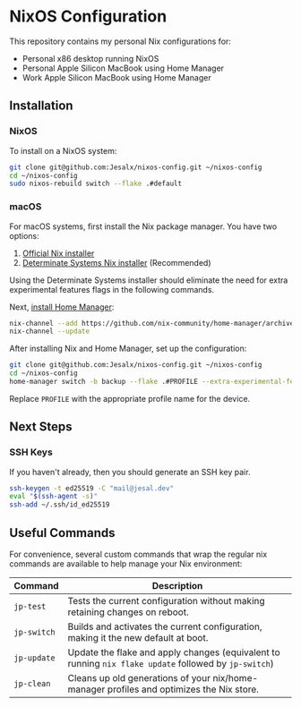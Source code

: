 # NixOS Configuration

This repository contains my personal Nix configurations for:

- Personal x86 desktop running NixOS
- Personal Apple Silicon MacBook using Home Manager
- Work Apple Silicon MacBook using Home Manager

## Installation

### NixOS

To install on a NixOS system:

```bash
git clone git@github.com:Jesalx/nixos-config.git ~/nixos-config
cd ~/nixos-config
sudo nixos-rebuild switch --flake .#default
```

### macOS

For macOS systems, first install the Nix package manager. You have two options:

1. [Official Nix installer](https://nixos.org/download/#download-nixos)
2. [Determinate Systems Nix installer](https://github.com/DeterminateSystems/nix-installer) (Recommended)

Using the Determinate Systems installer should eliminate the need for extra experimental features flags in the following commands.

Next, [install Home Manager](https://nix-community.github.io/home-manager/index.xhtml#sec-install-standalone):

```bash
nix-channel --add https://github.com/nix-community/home-manager/archive/master.tar.gz home-manager
nix-channel --update
```

After installing Nix and Home Manager, set up the configuration:

```bash
git clone git@github.com:Jesalx/nixos-config.git ~/nixos-config
cd ~/nixos-config
home-manager switch -b backup --flake .#PROFILE --extra-experimental-features nix-command --extra-experimental-features flakes
```

Replace `PROFILE` with the appropriate profile name for the device.

## Next Steps

### SSH Keys

If you haven't already, then you should generate an SSH key pair.

```bash
ssh-keygen -t ed25519 -C "mail@jesal.dev"
eval "$(ssh-agent -s)"
ssh-add ~/.ssh/id_ed25519
```

## Useful Commands

For convenience, several custom commands that wrap the regular nix commands are available to help manage your Nix environment:

| Command     | Description                                                                                           |
| ----------- | ----------------------------------------------------------------------------------------------------- |
| `jp-test`   | Tests the current configuration without making retaining changes on reboot.                           |
| `jp-switch` | Builds and activates the current configuration, making it the new default at boot.                    |
| `jp-update` | Update the flake and apply changes (equivalent to running `nix flake update` followed by `jp-switch`) |
| `jp-clean`  | Cleans up old generations of your nix/home-manager profiles and optimizes the Nix store.              |
